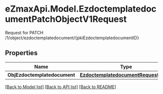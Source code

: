 # eZmaxApi.Model.EzdoctemplatedocumentPatchObjectV1Request
Request for PATCH /1/object/ezdoctemplatedocument/{pkiEzdoctemplatedocumentID}

## Properties

Name | Type | Description | Notes
------------ | ------------- | ------------- | -------------
**ObjEzdoctemplatedocument** | [**EzdoctemplatedocumentRequestPatch**](EzdoctemplatedocumentRequestPatch.md) |  | 

[[Back to Model list]](../README.md#documentation-for-models) [[Back to API list]](../README.md#documentation-for-api-endpoints) [[Back to README]](../README.md)

